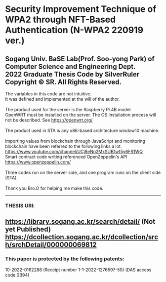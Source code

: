 # Security Improvement Technique of WPA2 through NFT-Based Authentication (N-WPA2 220919 ver.)<br/>
Sogang Univ. BaSE Lab(Prof. Soo-yong Park) of Computer Science and Engineering Dept.<br/>
2022 Graduate Thesis Code by SilverRuler <br/>
Copyright © SR. All Rights Reserved. <br/>
-------------------------------------
The variables in this code are not intuitive.<br/>
It was defined and implemented at the will of the author.<br/>
<br/>
The product used for the server is the Raspberry Pi 4B model.<br/>
OpenWRT must be installed on the server. The OS installation process will not be described. See https://openwrt.org/<br/>
<br/>
The product used in STA is any x86-based architecture window10 machine.<br/>
<br/>
Importing values from blockchain through JavaScript and monitoring blockchain have been referred to the following links a lot.<br/> https://www.youtube.com/channel/UCj8eNn2MxSUB1wf5y6FR1WQ<br/>
Smart contract code writing referenced OpenZeppelin's API<br/> https://www.openzeppelin.com/<br/>
<br/>
Three codes run on the server side, and one program runs on the client side (STA).<br/>
<br/>
Thank you Bro.O for helping me make this code.<br/>

-------------------------------------
### THESIS URl:
https://library.sogang.ac.kr/search/detail/ (Not yet Published) <br/>
https://dcollection.sogang.ac.kr/dcollection/srch/srchDetail/000000069812
---------------------------------------------------------------------------
### This paper is protected by the following patents: <br/>
10-2022-0162288 (Receipt number 1-1-2022-1276597-50) (DAS access code 0B94)
